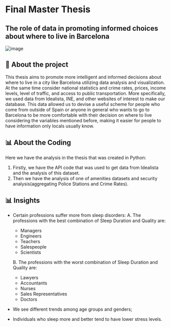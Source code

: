 # Final Master Thesis

## The role of data in promoting informed choices about where to live in Barcelona

![image]()


## 📌 About the project

This thesis aims to promote more intelligent and informed decisions about where to live in a city like Barcelona utilizing data analysis and visualization. At the same time consider national statistics and crime rates, prices, income levels, level of traffic, and access to public transportation. More specifically, we used data from Idealista, INE, and other websites of interest to make our database. This data allowed us to devise a useful scheme for people who come from outside of Spain or anyone in general who wants to go to Barcelona to be more comfortable with their decision on where to live considering the variables mentioned before, making it easier for people to have information only locals usually know. 

## 📊 About the Coding

Here we have the analysis in the thesis that was created in Python:

1. Firstly, we have the API code that was used to get data from Idealista and the analysis of this dataset.
2. Then we have the analysis of one of amenities datasets and security analysis(aggregating Police Stations and Crime Rates). 



## 📊 Insights

- Certain professions suffer more from sleep disorders:
  A. The professions with the best combination of Sleep Duration and Quality are:
    - Managers
    - Engineers
    - Teachers
    - Salespeople
    - Scientists
   
   B. The professions with the worst combination of Sleep Duration and Quality  are:
    - Lawyers
    - Accountants
    - Nurses
    - Sales Representatives
    - Doctors

- We see different trends among age groups and genders;
  
- Individuals who sleep more and better tend to have lower stress levels.

